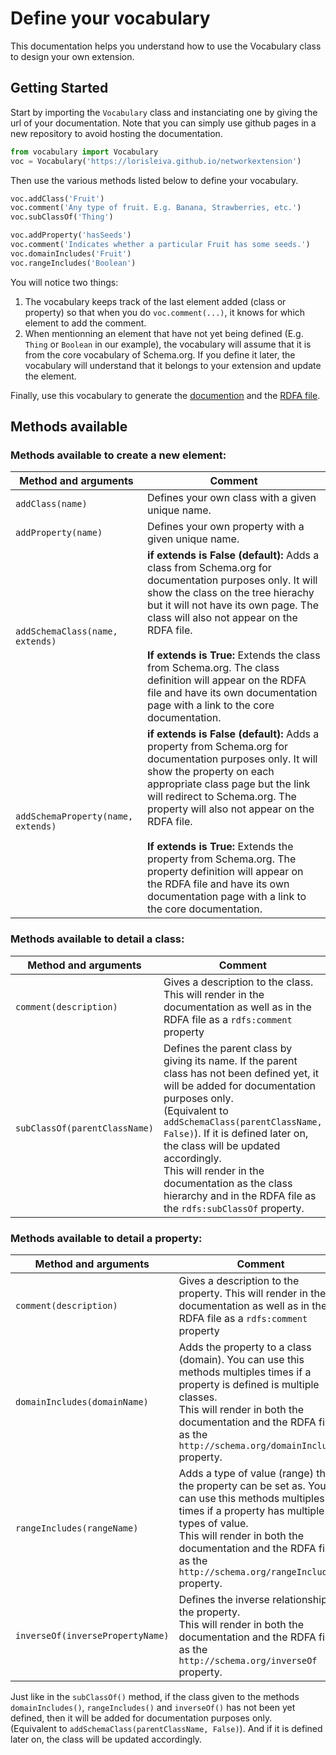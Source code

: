 # Define your vocabulary
This documentation helps you understand how to use the Vocabulary class to design your own extension.

## Getting Started

Start by importing the `Vocabulary` class and instanciating one by giving the url of your documentation. Note that you can simply use github pages in a new repository to avoid hosting the documentation.

```python
from vocabulary import Vocabulary
voc = Vocabulary('https://lorisleiva.github.io/networkextension')
```

Then use the various methods listed below to define your vocabulary.

```python
voc.addClass('Fruit')
voc.comment('Any type of fruit. E.g. Banana, Strawberries, etc.')
voc.subClassOf('Thing')

voc.addProperty('hasSeeds')
voc.comment('Indicates whether a particular Fruit has some seeds.')
voc.domainIncludes('Fruit')
voc.rangeIncludes('Boolean')
```

You will notice two things:

1. The vocabulary keeps track of the last element added (class or property) so that when you do `voc.comment(...)`, it knows for which element to add the comment.
2. When mentionning an element that have not yet being defined (E.g. `Thing` or `Boolean` in our example), the vocabulary will assume that it is from the core vocabulary of Schema.org. If you define it later, the vocabulary will understand that it belongs to your extension and update the element.

Finally, use this vocabulary to generate the [documention](/TODO) and the [RDFA file](/TODO).

## Methods available

### Methods available to create a new element:

| Method and arguments               | Comment                                             |
| ---------------------------------- | --------------------------------------------------- |
| `addClass(name)`                   | Defines your own class with a given unique name.    |
| `addProperty(name)`                | Defines your own property with a given unique name. |
| `addSchemaClass(name, extends)`    | <strong>if extends is False (default):</strong> Adds a class from Schema.org for documentation purposes only. It will show the class on the tree hierachy but it will not have its own page. The class will also not appear on the RDFA file.<br><br><strong>If extends is True:</strong> Extends the class from Schema.org. The class definition will appear on the RDFA file and have its own documentation page with a link to the core documentation. |
| `addSchemaProperty(name, extends)` | <strong>if extends is False (default):</strong> Adds a property from Schema.org for documentation purposes only. It will show the property on each appropriate class page but the link will redirect to Schema.org. The property will also not appear on the RDFA file.<br><br><strong>If extends is True:</strong> Extends the property from Schema.org. The property definition will appear on the RDFA file and have its own documentation page with a link to the core documentation. |

### Methods available to detail a class:

| Method and arguments          | Comment                                             |
| ----------------------------- | --------------------------------------------------- |
| `comment(description)`        | Gives a description to the class. This will render in the documentation as well as in the RDFA file as a `rdfs:comment` property |
| `subClassOf(parentClassName)` | Defines the parent class by giving its name. If the parent class has not been defined yet, it will be added for documentation purposes only.<br>(Equivalent to `addSchemaClass(parentClassName, False)`). If it is defined later on, the class will be updated accordingly.<br>This will render in the documentation as the class hierarchy and in the RDFA file as the `rdfs:subClassOf` property. |

### Methods available to detail a property:

| Method and arguments          | Comment                                             |
| ----------------------------- | --------------------------------------------------- |
| `comment(description)`        | Gives a description to the property. This will render in the documentation as well as in the RDFA file as a `rdfs:comment` property |
| `domainIncludes(domainName)`  | Adds the property to a class (domain). You can use this methods multiples times if a property is defined is multiple classes.<br>This will render in both the documentation and the RDFA file as the `http://schema.org/domainIncludes` property. |
| `rangeIncludes(rangeName)`    | Adds a type of value (range) that the property can be set as. You can use this methods multiples times if a property has multiple types of value.<br>This will render in both the documentation and the RDFA file as the `http://schema.org/rangeIncludes` property. |
| `inverseOf(inversePropertyName)` | Defines the inverse relationship of the property.<br>This will render in both the documentation and the RDFA file as the `http://schema.org/inverseOf` property. |

Just like in the `subClassOf()` method, if the class given to the methods `domainIncludes()`, `rangeIncludes()` and `inverseOf()` has not been yet defined, then it will be added for documentation purposes only.<br>(Equivalent to `addSchemaClass(parentClassName, False)`). And if it is defined later on, the class will be updated accordingly.

